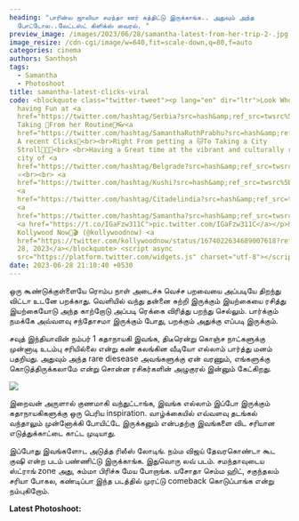 ```yaml
---
heading: "பாரின்ல ஜாலியா சமந்தா ஊர் சுத்திட்டு இருக்காங்க.. அதுவும் அந்த
  போட்டோல..லேட்டஸ்ட் கிளிக்ஸ் வைரல். "
preview_image: /images/2023/06/28/samantha-latest-from-her-trip-2-.jpg
image_resize: /cdn-cgi/image/w=640,fit=scale-down,q=80,f=auto
categories: cinema
authors: Santhosh
tags:
  - Samantha
  - Photoshoot
title: samantha-latest-clicks-viral
code: <blockquote class="twitter-tweet"><p lang="en" dir="ltr">Look Who is
  having Fun at <a
  href="https://twitter.com/hashtag/Serbia?src=hash&amp;ref_src=twsrc%5Etfw">#Serbia</a>
  Taking 📴From her Routine👒👓<a
  href="https://twitter.com/hashtag/SamanthaRuthPrabhu?src=hash&amp;ref_src=twsrc%5Etfw">#SamanthaRuthPrabhu</a>👑❤‍🔥Shared
  A recent Clicks📸<br><br>Right From petting a 🐱To Taking a City
  Stroll🌆🍕🥂<br> <br>Having a Great time at the vibrant and culturally rich
  city of <a
  href="https://twitter.com/hashtag/Belgrade?src=hash&amp;ref_src=twsrc%5Etfw">#Belgrade</a>
  ⭐<br><br> <a
  href="https://twitter.com/hashtag/Kushi?src=hash&amp;ref_src=twsrc%5Etfw">#Kushi</a>
  <a
  href="https://twitter.com/hashtag/Citadelindia?src=hash&amp;ref_src=twsrc%5Etfw">#Citadelindia</a>
  <a
  href="https://twitter.com/hashtag/Samantha?src=hash&amp;ref_src=twsrc%5Etfw">#Samantha</a>
  <a href="https://t.co/IGaFzw311C">pic.twitter.com/IGaFzw311C</a></p>&mdash;
  Kollywood Now🍿🎬 (@kollywoodnow) <a
  href="https://twitter.com/kollywoodnow/status/1674022634689007618?ref_src=twsrc%5Etfw">June
  28, 2023</a></blockquote> <script async
  src="https://platform.twitter.com/widgets.js" charset="utf-8"></script>
date: 2023-06-28 21:10:40 +0530
---
```

ஒரு கூண்டுக்குள்ளையே ரொம்ப நாள் அடைச்சு வெச்ச பறவையை அப்படியே திறந்து விட்டா உடனே பறக்காது. வெளியில் வந்து தன்னை சுற்றி இருக்கும் இயற்கையை ரசித்து இயற்கையோடு அந்த காற்றோடு அப்படி ரெக்கை விரித்து பறந்து செல்லும். பார்க்கும் நமக்கே அவ்வளவு சந்தோசமா இருக்கும் போது, பறக்கும் அதுக்கு எப்படி இருக்கும். 

சவுத் இந்தியாவின் நம்பர் 1 கதாநாயகி இவங்க, திடீரென்று கொஞ்ச நாட்களுக்கு முன்னாடி உடம்பு சரியில்லை என்று கண் கலங்கின வீடியோ எல்லாம் பார்த்து மனம் பதறியது. அதுவும் அந்த rare diesease அவங்களுக்கு ஏன் வரணும், எங்களுக்கு கொடுத்திருக்கலாமே என்று சொன்ன ரசிகர்களின் அழுகுரல் இன்னும் கேட்கிறது.

![](/images/2023/06/28/samantha-latest-from-her-trip-1-.jpg)

இறைவன் அருளால் குணமாகி வந்துட்டாங்க, இவங்க எல்லாம் இப்போ இருக்கும் கதாநாயகிகளுக்கு ஒரு பெரிய inspiration. வாழ்க்கையில் எவ்வளவு தடங்கல் வந்தாலும் முன்னோக்கி போயிட்டே இருக்கனும் என்பதற்கு இவங்களை விட சரியான எடுத்துக்காட்டை காட்ட முடியாது. 

இப்போது இவங்களோட அடுத்த ரிலீஸ் லோடிங். நம்ம விஜய் தேவரகொண்டா கூட குஷி என்ற படம் பண்ணிட்டு இருக்காங்க. இதுவொரு லவ் படம். சமந்தாவுடைய ஸ்ட்ராங் zone அது, சும்மா பிரிச்சு மேய போறாங்க. யசோதா செம்ம ஹிட், சகுந்தலம் சரியா போகல, கண்டிப்பா இந்த படத்தில் முரட்டு comeback கொடுப்பாங்க என்று நம்புகிறோம். 

**L﻿atest Photoshoot:**